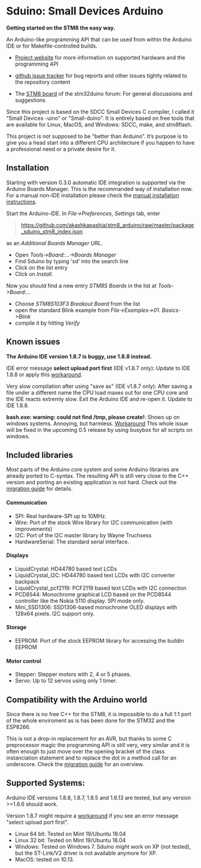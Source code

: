 # Sduino: Small Devices Arduino

**Getting started on the STM8 the easy way.**

An Arduino-like programming API that can be used from within the Arduino IDE
or for Makefile-controlled builds.

 * [Project website](https://tenbaht.github.io/sduino/) for more
   information on supported hardware and the programming API

 * [github issue tracker](https://github.com/tenbaht/sduino/issues) for bug
   reports and other issues tightly related to the repository content

 * The [STM8 board](http://stm32duino.com/viewforum.php?f=52) of the
   stm32duino forum: For general discussions and suggestions

Since this project is based on the SDCC Small Devices C compiler, I called
it "Small Devices -uino" or "Small-duino". It is entirely based on free
tools that are available for Linux, MacOS, and Windows: SDCC, make, and
stm8flash.

This project is not supposed to be “better than Arduino”. It’s purpose
is to give you a head start into a different CPU architecture if you happen
to have a professional need or a private desire for it.



## Installation

Starting with version 0.3.0 automatic IDE integration is supported via the
Arduino Boards Manager. This is the recommanded way of installation now. For
a manual non-IDE installation please check the [manual installation
instructions](https://tenbaht.github.io/sduino/usage/manual-install/).

Start the Arduino-IDE. In *File->Preferences*, *Settings* tab, enter

> https://github.com/akashkapashia/stm8_arduino/raw/master/package_sduino_stm8_index.json

as an *Additional Boards Manager URL*.

* Open *Tools->Board:...->Boards Manager*
* Find Sduino by typing 'sd' into the search line
* Click on the list entry
* Click on *Install*.

Now you should find a new entry *STM8S Boards* in the list at
*Tools->Board:...*

* Choose *STM8S103F3 Breakout Board* from the list
* open the standard Blink example from *File->Examples->01. Basics->Blink*
* compile it by hitting *Verify*


## Known issues

**The Arduino IDE version 1.8.7 is buggy, use 1.8.8 instead.**

IDE error message **select upload port first** (IDE v1.8.7 only): Update to
IDE 1.8.8 or apply this
[workaround](https://github.com/tenbaht/sduino/issues/68#issuecomment-441425529).

Very slow compilation after using "save as" (IDE v1.8.7 only): After saving
a file under a different name the CPU load maxes out for one CPU core and
the IDE reacts extremly slow. Exit the Arduino IDE and re-open it. Update to
IDE 1.8.8.

**bash.exe: warning: could not find /tmp, please create!**: Shows up on windows
systems. Annoying, but harmless.
[Workaround](https://github.com/tenbaht/sduino/issues/61#issuecomment-443551180)
This whole issue will be fixed in the upcoming 0.5 release by using busybox
for all scripts on windows.


## Included libraries

Most parts of the Arduino core system and some Arduino libraries are already
ported to C-syntax. The resulting API is still very close to the C++ version
and porting an existing application is not hard. Check out the [migration
guide](https://tenbaht.github.io/sduino/api/migration/) for details.


#### Communication

* SPI: Real hardware-SPI up to 10MHz.
* Wire: Port of the stock Wire library for I2C communication (with
  improvements)
* I2C: Port of the I2C master library by Wayne Truchsess
* HardwareSerial: The standard serial interface.

#### Displays

* LiquidCrystal: HD44780 based text LCDs
* LiquidCrystal_I2C: HD44780 based text LCDs with I2C converter backpack
* LiquidCrystal_pcf2119: PCF2119 based text LCDs with I2C connection
* PCD8544: Monochrome graphical LCD based on the PCD8544 controller like the
  Nokia 5110 display. SPI mode only.
* Mini_SSD1306: SSD1306-based monochrome OLED displays with 128x64 pixels.
  I2C support only.

#### Storage

* EEPROM: Port of the stock EEPROM library for accessing the buildin EEPROM

#### Motor control

* Stepper: Stepper motors with 2, 4 or 5 phases.
* Servo: Up to 12 servos using only 1 timer.


## Compatibility with the Arduino world

Since there is no free C++ for the STM8, it is impossible to do a full 1:1
port of the whole enviroment as is has been done for the STM32 and the
ESP8266.

This is not a drop-in replacement for an AVR, but thanks to some C
preprocessor magic the programming API is still very, very similar and it is
often enough to just move over the opening bracket of the class
instanciation statement and to replace the dot in a method call for an
underscore. Check the [migration
guide](https://tenbaht.github.io/sduino/api/migration/) for an overview.



## Supported Systems:

Arduino IDE versions 1.8.8, 1.8.7, 1.8.5 and 1.6.13 are tested, but any
version >=1.6.6 should work.

Version 1.8.7 might require a
[workaround](https://github.com/tenbaht/sduino/issues/68#issuecomment-441425529)
if you see an error message "select upload port first".

* Linux 64 bit: Tested on Mint 19/Ubuntu 18.04
* Linux 32 bit: Tested on Mint 19/Ubuntu 18.04
* Windows: Tested on Windows 7. Sduino might work on XP (not tested), but
  the ST-Link/V2 driver is not available anymore for XP.
* MacOS: tested on 10.13.
